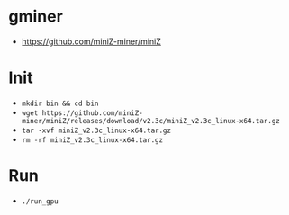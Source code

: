# gminer
- https://github.com/miniZ-miner/miniZ

# Init
- `mkdir bin && cd bin`
- `wget https://github.com/miniZ-miner/miniZ/releases/download/v2.3c/miniZ_v2.3c_linux-x64.tar.gz`
- `tar -xvf miniZ_v2.3c_linux-x64.tar.gz`
- `rm -rf miniZ_v2.3c_linux-x64.tar.gz`

# Run
- `./run_gpu`
